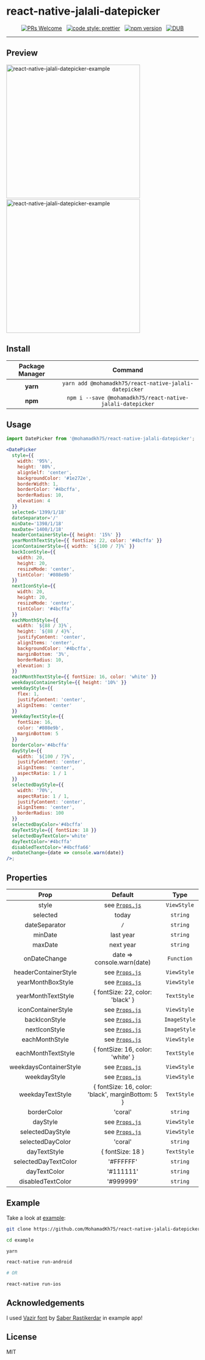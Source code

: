 # react-native-jalali-datepicker

<div align="center">

[![PRs Welcome](https://img.shields.io/badge/PRs-welcome-brightgreen.svg)](https://github.com/MohamadKh75/react-native-jalali-datepicker/pulls) &nbsp; [![code style: prettier](https://img.shields.io/badge/code_style-prettier-ff69b4.svg?style=flat)](https://github.com/prettier/prettier) &nbsp; [![npm version](https://badge.fury.io/js/%40mohamadkh75%2Freact-native-jalali-datepicker.svg)](https://badge.fury.io/js/%40mohamadkh75%2Freact-native-jalali-datepicker) &nbsp; [![DUB](https://img.shields.io/dub/l/vibe-d.svg)](https://github.com/MohamadKh75/react-native-jalali-datepicker/blob/master/LICENSE)

</div>

---

## Preview

<img
  alt='react-native-jalali-datepicker-example'
  src='assets/react-native-jalali-datepicker-1.jpg'
  width="350" />
&nbsp; &nbsp; &nbsp;
<img
  alt='react-native-jalali-datepicker-example'
  src='assets/react-native-jalali-datepicker-2.jpg'
  width="350" />

## Install

| Package Manager |                          Command                           |
| :-------------: | :--------------------------------------------------------: |
|    **yarn**     |   `yarn add @mohamadkh75/react-native-jalali-datepicker`   |
|     **npm**     | `npm i --save @mohamadkh75/react-native-jalali-datepicker` |

## Usage

```jsx
import DatePicker from '@mohamadkh75/react-native-jalali-datepicker';

<DatePicker
  style={{
    width: '95%',
    height: '80%',
    alignSelf: 'center',
    backgroundColor: '#1e272e',
    borderWidth: 1,
    borderColor: '#4bcffa',
    borderRadius: 10,
    elevation: 4
  }}
  selected='1399/1/18'
  dateSeparator='/'
  minDate='1398/1/18'
  maxDate='1400/1/18'
  headerContainerStyle={{ height: '15%' }}
  yearMonthTextStyle={{ fontSize: 22, color: '#4bcffa' }}
  iconContainerStyle={{ width: `${100 / 7}%` }}
  backIconStyle={{
    width: 20,
    height: 20,
    resizeMode: 'center',
    tintColor: '#808e9b'
  }}
  nextIconStyle={{
    width: 20,
    height: 20,
    resizeMode: 'center',
    tintColor: '#4bcffa'
  }}
  eachMonthStyle={{
    width: `${88 / 3}%`,
    height: `${88 / 4}%`,
    justifyContent: 'center',
    alignItems: 'center',
    backgroundColor: '#4bcffa',
    marginBottom: '3%',
    borderRadius: 10,
    elevation: 3
  }}
  eachMonthTextStyle={{ fontSize: 16, color: 'white' }}
  weekdaysContainerStyle={{ height: '10%' }}
  weekdayStyle={{
    flex: 1,
    justifyContent: 'center',
    alignItems: 'center'
  }}
  weekdayTextStyle={{
    fontSize: 16,
    color: '#808e9b',
    marginBottom: 5
  }}
  borderColor='#4bcffa'
  dayStyle={{
    width: `${100 / 7}%`,
    justifyContent: 'center',
    alignItems: 'center',
    aspectRatio: 1 / 1
  }}
  selectedDayStyle={{
    width: '70%',
    aspectRatio: 1 / 1,
    justifyContent: 'center',
    alignItems: 'center',
    borderRadius: 100
  }}
  selectedDayColor='#4bcffa'
  dayTextStyle={{ fontSize: 18 }}
  selectedDayTextColor='white'
  dayTextColor='#4bcffa'
  disabledTextColor='#4bcffa66'
  onDateChange={date => console.warn(date)}
/>;
```

## Properties

|          Prop          |                      Default                      |     Type     |
| :--------------------: | :-----------------------------------------------: | :----------: |
|         style          |     see [`Props.js`](src/components/props.js)     | `ViewStyle`  |
|        selected        |                       today                       |   `string`   |
|     dateSeparator      |                        `/`                        |   `string`   |
|        minDate         |                     last year                     |   `string`   |
|        maxDate         |                     next year                     |   `string`   |
|      onDateChange      |            date => console.warn(date)             |  `Function`  |
|  headerContainerStyle  |     see [`Props.js`](src/components/props.js)     | `ViewStyle`  |
|   yearMonthBoxStyle    |          see [`Props.js`](src/props.js)           | `ViewStyle`  |
|   yearMonthTextStyle   |         { fontSize: 22, color: 'black' }          | `TextStyle`  |
|   iconContainerStyle   |     see [`Props.js`](src/components/props.js)     | `ViewStyle`  |
|     backIconStyle      |     see [`Props.js`](src/components/props.js)     | `ImageStyle` |
|     nextIconStyle      |     see [`Props.js`](src/components/props.js)     | `ImageStyle` |
|     eachMonthStyle     |     see [`Props.js`](src/components/props.js)     | `ViewStyle`  |
|   eachMonthTextStyle   |         { fontSize: 16, color: 'white' }          | `TextStyle`  |
| weekdaysContainerStyle |     see [`Props.js`](src/components/props.js)     | `ViewStyle`  |
|      weekdayStyle      |     see [`Props.js`](src/components/props.js)     | `ViewStyle`  |
|    weekdayTextStyle    | { fontSize: 16, color: 'black', marginBottom: 5 } | `TextStyle`  |
|      borderColor       |                      'coral'                      |   `string`   |
|        dayStyle        |     see [`Props.js`](src/components/props.js)     | `ViewStyle`  |
|    selectedDayStyle    |     see [`Props.js`](src/components/props.js)     | `ViewStyle`  |
|    selectedDayColor    |                      'coral'                      |   `string`   |
|      dayTextStyle      |                 { fontSize: 18 }                  | `TextStyle`  |
|  selectedDayTextColor  |                     '#FFFFFF'                     |   `string`   |
|      dayTextColor      |                     '#111111'                     |   `string`   |
|   disabledTextColor    |                     '#999999'                     |   `string`   |

## Example

Take a look at [example](example):

```bash
git clone https://github.com/MohamadKh75/react-native-jalali-datepicker.git

cd example

yarn

react-native run-android

# OR

react-native run-ios
```

## Acknowledgements

I used [Vazir font](http://rastikerdar.github.io/vazir-font/) by [Saber Rastikerdar](https://github.com/rastikerdar) in example app!

## License

MIT
